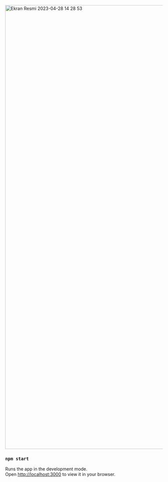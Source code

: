 
<img width="1419" alt="Ekran Resmi 2023-04-28 14 28 53" src="https://user-images.githubusercontent.com/86923236/235136103-9161e362-1c7e-46b5-ab7d-53e6e7e0fa1b.png">


### `npm start`

Runs the app in the development mode.\
Open [http://localhost:3000](http://localhost:3000) to view it in your browser.


